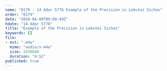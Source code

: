 ```yaml
---
name: "0179 - 14 Adar 5778 Example of the Precision in Lekutei Sichos"
order: "0179"
date: "2018-04-09T09:09:49Z"
hdate: "14 Adar 5778"
title: "Example of the Precision in Lekutei Sichos"
keywords: []
file:
- ext: ".m4a"
  mime: "audio/x-m4a"
  size: 2438648
  duration: "4:52"
published: true
---
```


